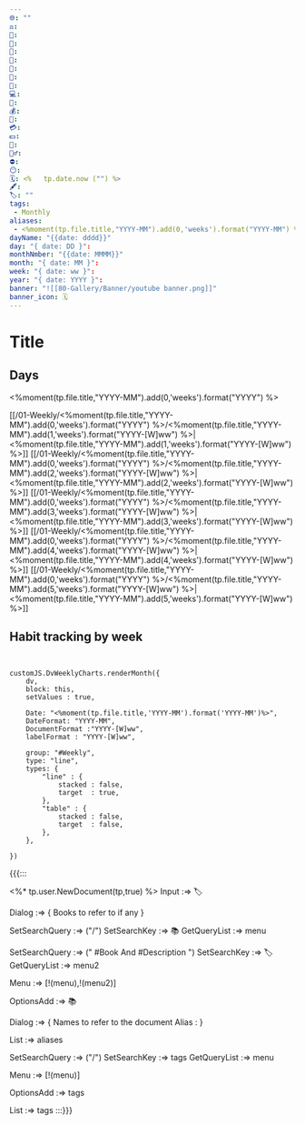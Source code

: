 ```yaml
---
🌐: ""
⚖️: 
📕: 
📖: 
🕌: 
🍩: 
🍱: 
🍴: 
💼: 
💻: 
🏦: 
💰: 
💸: 
💳: 
💵: 
🍵: 
🏋️‍♂️: 
⛔: 
😶: 
🗓️: <%   tp.date.now ("") %>
🖋️: 
🏷️: ""
tags:
 - Monthly
aliases:
 - <%moment(tp.file.title,"YYYY-MM").add(0,'weeks').format("YYYY-MM") %>
dayName: "{{date: dddd}}"
day: "{ date: DD }": 
monthNmber: "{{date: MMMM}}"
month: "{ date: MM }": 
week: "{ date: ww }": 
year: "{ date: YYYY }": 
banner: "![[80-Gallery/Banner/youtube banner.png]]"
banner_icon: 🗓️
---
```

# Title


## Days

<%moment(tp.file.title,"YYYY-MM").add(0,'weeks').format("YYYY") %>

[[/01-Weekly/<%moment(tp.file.title,"YYYY-MM").add(0,'weeks').format("YYYY") %>/<%moment(tp.file.title,"YYYY-MM").add(1,'weeks').format("YYYY-[W]ww") %>|<%moment(tp.file.title,"YYYY-MM").add(1,'weeks').format("YYYY-[W]ww") %>]]
[[/01-Weekly/<%moment(tp.file.title,"YYYY-MM").add(0,'weeks').format("YYYY") %>/<%moment(tp.file.title,"YYYY-MM").add(2,'weeks').format("YYYY-[W]ww") %>|<%moment(tp.file.title,"YYYY-MM").add(2,'weeks').format("YYYY-[W]ww") %>]]
[[/01-Weekly/<%moment(tp.file.title,"YYYY-MM").add(0,'weeks').format("YYYY") %>/<%moment(tp.file.title,"YYYY-MM").add(3,'weeks').format("YYYY-[W]ww") %>|<%moment(tp.file.title,"YYYY-MM").add(3,'weeks').format("YYYY-[W]ww") %>]]
[[/01-Weekly/<%moment(tp.file.title,"YYYY-MM").add(0,'weeks').format("YYYY") %>/<%moment(tp.file.title,"YYYY-MM").add(4,'weeks').format("YYYY-[W]ww") %>|<%moment(tp.file.title,"YYYY-MM").add(4,'weeks').format("YYYY-[W]ww") %>]]
[[/01-Weekly/<%moment(tp.file.title,"YYYY-MM").add(0,'weeks').format("YYYY") %>/<%moment(tp.file.title,"YYYY-MM").add(5,'weeks').format("YYYY-[W]ww") %>|<%moment(tp.file.title,"YYYY-MM").add(5,'weeks').format("YYYY-[W]ww") %>]]







## Habit tracking by week
```dataviewjs


customJS.DvWeeklyCharts.renderMonth({
	dv,
	block: this,
	setValues : true,
	
	Date: "<%moment(tp.file.title,'YYYY-MM').format('YYYY-MM')%>",
	DateFormat: "YYYY-MM",
	DocumentFormat :"YYYY-[W]ww",
	labelFormat : "YYYY-[W]ww",
	
	group: "#Weekly",
	type: "line",
	types: {
		"line" : {
			stacked : false,
			target	: true,
		},
		"table" : {
			stacked : false,
			target	: false,
		},
	},

})
```

{{{:::

<%* tp.user.NewDocument(tp,true) %>
Input :=> 🏷️

Dialog :=> {
Books to refer to if any
}

SetSearchQuery :=> ("/")
SetSearchKey :=> 📚
GetQueryList :=> menu


SetSearchQuery :=> (" #Book And #Description ")
SetSearchKey :=> 🏷️
GetQueryList :=> menu2

Menu :=> [!(menu),!(menu2)]

OptionsAdd :=> 📚

Dialog :=> {
Names to refer to the document
Alias : 
}

List :=> aliases

SetSearchQuery :=> ("/")
SetSearchKey :=> tags
GetQueryList :=> menu

Menu :=> [!(menu)]

OptionsAdd :=> tags

List :=> tags
:::}}}
